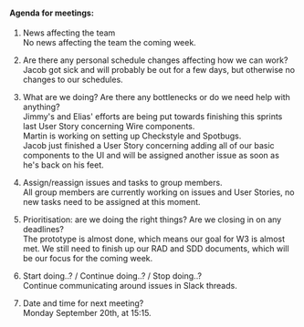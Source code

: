 ####  Agenda for meetings:

1. News affecting the team<br>
No news affecting the team the coming week.


2. Are there any personal schedule changes affecting how we can work?<br>
Jacob got sick and will probably be out for a few days, but otherwise no changes to our schedules.


3. What are we doing? Are there any bottlenecks or do we need help with anything?<br>
Jimmy's and Elias' efforts are being put towards finishing this sprints last User Story concerning Wire components.<br>
Martin is working on setting up Checkstyle and Spotbugs.<br>
Jacob just finished a User Story concerning adding all of our basic components to the UI and will be assigned another issue as soon as he's back on his feet.


4. Assign/reassign issues and tasks to group members.<br>
All group members are currently working on issues and User Stories, no new tasks need to be assigned at this moment.


5. Prioritisation: are we doing the right things? Are we closing in on any deadlines?<br>
The prototype is almost done, which means our goal for W3 is almost met. We still need to finish up our RAD and SDD documents, which will be our focus for the coming week.


6. Start doing..? / Continue doing..? / Stop doing..?<br>
Continue communicating around issues in Slack threads.


7. Date and time for next meeting?<br>
Monday September 20th, at 15:15.
